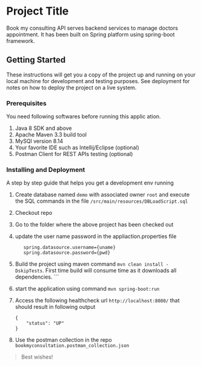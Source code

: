 # Project Title

Book my consulting API serves backend services to manage doctors appointment. It has been built on Spring platform using
spring-boot framework.

## Getting Started

These instructions will get you a copy of the project up and running on your local machine for development and testing
purposes. See deployment for notes on how to deploy the project on a live system.

### Prerequisites

You need following softwares before running this applic
ation.

1. Java 8 SDK and above
2. Apache Maven 3.3 build tool
3. MySQl version 8.14 
4. Your favorite IDE such as Intellij/Eclipse (optional)
5. Postman Client for REST APIs testing (optional)

### Installing and Deployment

A step by step guide that helps you get a development env running

1. Create database named `demo` with associated owner `root` and execute the SQL commands in the
   file `/src/main/resources/DBLoadScript.sql`
2. Checkout repo
3. Go to the folder where the above project has been checked out
4. update the user name password in the appliaction.properties file
     ```
        spring.datasource.username={uname}
        spring.datasource.password={pwd}

5. Build the project using maven command `mvn clean install -DskipTests`. First time build will consume time as it
   downloads all dependencies.     ```
6. start the application using command `mvn spring-boot:run`

7. Access the following healthcheck url `http://localhost:8080/` that should result in following
   output

    ```
    {
        "status": "UP"
    }
    ```

8. Use the postman collection in the repo  `bookmyconsultation.postman_collection.json`

> Best wishes!
